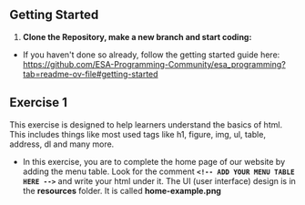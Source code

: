 ﻿## Getting Started

1.  **Clone the Repository, make a new branch and start coding:**

- If you haven't done so already, follow the getting started guide here: https://github.com/ESA-Programming-Community/esa_programming?tab=readme-ov-file#getting-started

## Exercise 1

This exercise is designed to help learners understand the basics of html. This includes things like most used tags like h1, figure, img, ul, table, address, dl and many more.

- In this exercise, you are to complete the home page of our website by adding the menu table.
  Look for the comment **`<!-- ADD YOUR MENU TABLE HERE -->`** and write your html under it. The UI (user interface) design is in the **resources** folder. It is called **home-example.png**
